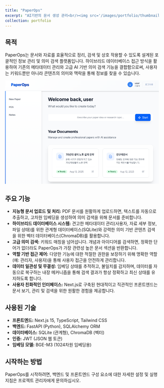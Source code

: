 ```yaml
---
title: "PaperOps"
excerpt: "AI기반의 문서 생성 관리<br/><img src='/images/portfolio/thumbnail.png'>"
collection: portfolio
---
```


## 목적

PaperOps는 문서와 자료를 효율적으로 정리, 검색 및 상호 작용할 수 있도록 설계된 포괄적인 정보 관리 및 의미 검색 플랫폼입니다. 하이브리드 데이터베이스 접근 방식을 활용하여 기존의 메타데이터 관리와 고급 AI 기반 의미 검색 기능을 결합함으로써, 사용자는 키워드뿐만 아니라 콘텐츠의 의미와 맥락을 통해 정보를 찾을 수 있습니다.

![PaperOps 메인 화면](/images/portfolio/thumbnail.png)

## 주요 기능

*   **지능형 문서 업로드 및 처리:** PDF 문서를 원활하게 업로드하면, 텍스트를 자동으로 추출하고, 고차원 임베딩을 생성하여 의미 검색을 위해 문서를 준비합니다.
*   **하이브리드 데이터베이스 시스템:** 견고한 메타데이터 관리(사용자, 자료 세부 정보, 파일 상태)를 위한 관계형 데이터베이스(SQLite)와 강력한 의미 기반 콘텐츠 검색을 위한 벡터 데이터베이스(ChromaDB)를 활용합니다.
*   **고급 의미 검색:** 키워드 매칭을 넘어섭니다. 개념과 아이디어를 검색하면, 정확한 단어가 없더라도 PaperOps가 가장 관련성 높은 문서 섹션을 반환합니다.
*   **역할 기반 접근 제어:** 다양한 기능에 대한 적절한 권한을 보장하기 위해 명확한 역할(예: 관리자, 사용자)을 통해 사용자 접근을 안전하게 관리합니다.
*   **데이터 일관성 및 무결성:** 임베딩 상태를 추적하고, 불일치를 감지하며, 데이터를 자동으로 복구하는 내장 메커니즘을 통해 검색 결과가 항상 정확하고 최신 상태를 유지하도록 합니다.
*   **사용자 친화적인 인터페이스:** Next.js로 구축된 현대적이고 직관적인 프론트엔드는 문서 보기, 관리 및 검색을 위한 원활한 경험을 제공합니다.

## 사용된 기술

*   **프론트엔드:** Next.js 15, TypeScript, Tailwind CSS
*   **백엔드:** FastAPI (Python), SQLAlchemy ORM
*   **데이터베이스:** SQLite (관계형), ChromaDB (벡터)
*   **인증:** JWT (JSON 웹 토큰)
*   **임베딩 모델:** BGE-M3 (1024차원 임베딩용)

## 시작하는 방법

PaperOps를 시작하려면, 백엔드 및 프론트엔드 구성 요소에 대한 자세한 설정 및 실행 지침은 프로젝트 관리자에게 문의하십시오.

